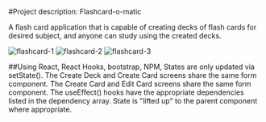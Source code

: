 #Project description: Flashcard-o-matic

A flash card application that is capable of creating decks of flash cards for desired subject, and anyone can study using the created decks.

![flashcard-1](https://user-images.githubusercontent.com/39269842/169883129-f6bf2cda-9dd9-4169-865e-9a449af39c8f.png)
![flashcard-2](https://user-images.githubusercontent.com/39269842/169883136-42f642b7-75ef-4e33-8244-9cd83205c537.png)
![flashcard-3](https://user-images.githubusercontent.com/39269842/169883236-6ce95a89-da69-4d37-9ae2-8ac546ea92ec.png)


##Using React, React Hooks, bootstrap, NPM,
States are only updated via setState().
The Create Deck and Create Card screens share the same form component.
The Create Card and Edit Card screens share the same form component.
The useEffect() hooks have the appropriate dependencies listed in the dependency array.
State is "lifted up" to the parent component where appropriate.


